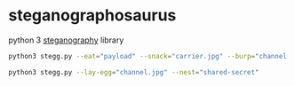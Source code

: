 # steganographosaurus
python 3 [steganography](https://en.wikipedia.org/wiki/Steganography) library

```bash
python3 stegg.py --eat="payload" --snack="carrier.jpg" --burp="channel.jpg" --spice="shared-secret"

python3 stegg.py --lay-egg="channel.jpg" --nest="shared-secret"
```